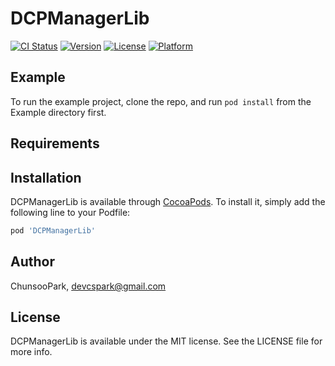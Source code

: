 # DCPManagerLib

[![CI Status](https://img.shields.io/travis/ChunsooPark/DCPManagerLib.svg?style=flat)](https://travis-ci.org/ChunsooPark/DCPManagerLib)
[![Version](https://img.shields.io/cocoapods/v/DCPManagerLib.svg?style=flat)](https://cocoapods.org/pods/DCPManagerLib)
[![License](https://img.shields.io/cocoapods/l/DCPManagerLib.svg?style=flat)](https://cocoapods.org/pods/DCPManagerLib)
[![Platform](https://img.shields.io/cocoapods/p/DCPManagerLib.svg?style=flat)](https://cocoapods.org/pods/DCPManagerLib)

## Example

To run the example project, clone the repo, and run `pod install` from the Example directory first.

## Requirements

## Installation

DCPManagerLib is available through [CocoaPods](https://cocoapods.org). To install
it, simply add the following line to your Podfile:

```ruby
pod 'DCPManagerLib'
```

## Author

ChunsooPark, devcspark@gmail.com

## License

DCPManagerLib is available under the MIT license. See the LICENSE file for more info.
